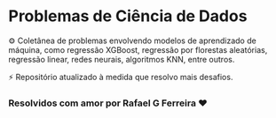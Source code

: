 # Problemas de Ciência de Dados


⚙️ Coletânea de problemas envolvendo modelos de aprendizado de máquina, como regressão XGBoost, regressão por florestas aleatórias, regressão linear, redes neurais, algoritmos KNN, entre outros.

⚡ Repositório atualizado à medida que resolvo mais desafios.


### Resolvidos com amor por Rafael G Ferreira ❤️
